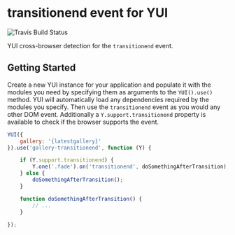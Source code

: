 transitionend event for YUI
===========================

![Travis Build Status](https://api.travis-ci.org/juandopazo/yui3-transitionend.png)

YUI cross-browser detection for the `transitionend` event.

Getting Started
---------------

Create a new YUI instance for your application and populate it with the modules you need by specifying them as arguments to the `YUI().use()` method. YUI will automatically load any dependencies required by the modules you specify. Then use the `transitionend` event as you would any other DOM event. Additionally a `Y.support.transitionend` property is available to check if the browser supports the event.

```javascript
YUI({
    gallery: '{latestgallery}'
}).use('gallery-transitionend', function (Y) {

    if (Y.support.transitionend) {
        Y.one('.fade').on('transitionend', doSomethingAfterTransition);
    } else {
        doSomethingAfterTransition();
    }

    function doSomethingAfterTransition() {
        // ...
    }
    
});
```

